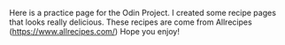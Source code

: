 Here is a practice page for the Odin Project.
I created some recipe pages that looks really delicious.
These recipes are come from Allrecipes (https://www.allrecipes.com/)
Hope you enjoy!